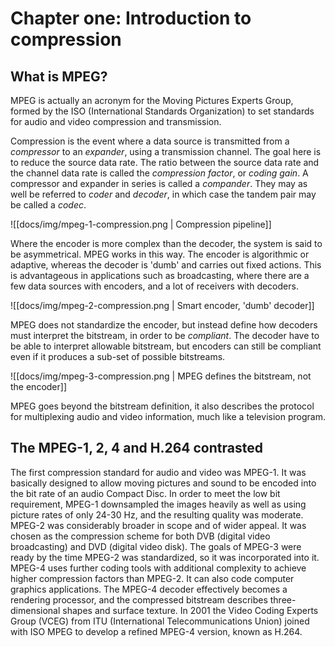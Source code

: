 # Chapter one: Introduction to compression

## What is MPEG?

MPEG is actually an acronym for the Moving Pictures Experts Group, formed by the ISO (International Standards Organization) to set standards for audio and video compression and transmission.

Compression is the event where a data source is transmitted from a *compressor*  to an *expander*, using a transmission channel. The goal here is to reduce the source data rate. The ratio between the source data rate and the channel data rate is called the *compression factor*, or *coding gain*. A compressor and expander in series is called a *compander*. They may as well be referred to *coder* and *decoder*, in which case the tandem pair may be called a *codec*.

![[docs/img/mpeg-1-compression.png | Compression pipeline]]

Where the encoder is more complex than the decoder, the system is said to be asymmetrical. MPEG works in this way. The encoder is algorithmic or adaptive, whereas the decoder is 'dumb' and carries out fixed actions. This is advantageous in applications such as broadcasting, where there are a few data sources with encoders, and a lot of receivers with decoders.

![[docs/img/mpeg-2-compression.png | Smart encoder, 'dumb' decoder]]

MPEG does not standardize the encoder, but instead define how decoders must interpret the bitstream, in order to be *compliant*. The decoder have to be able to interpret allowable bitstream, but encoders can still be compliant even if it produces a sub-set of possible bitstreams.

![[docs/img/mpeg-3-compression.png | MPEG defines the bitstream, not the encoder]]

MPEG goes beyond the bitstream definition, it also describes the protocol for multiplexing audio and video information, much like a television program.

## The MPEG-1, 2, 4 and H.264 contrasted

The first compression standard for audio and video was MPEG-1. It was basically designed to allow moving pictures and sound to be encoded into the bit rate of an audio Compact Disc. In order to meet the low bit requirement, MPEG-1 downsampled the images heavily as well as using picture rates of only 24-30 Hz, and the resulting quality was moderate. MPEG-2 was considerably broader in scope and of wider appeal. It was chosen as the compression scheme for both DVB (digital video broadcasting) and DVD (digital video disk). The goals of MPEG-3 were ready by the time MPEG-2 was standardized, so it was incorporated into it. MPEG-4 uses further coding tools with additional complexity to achieve higher compression factors than MPEG-2. It can also code computer graphics applications. The MPEG-4 decoder effectively becomes a rendering processor, and the compressed bitstream describes three-dimensional shapes and surface texture. In 2001 the Video Coding Experts Group (VCEG) from ITU (International Telecommunications Union) joined with ISO MPEG to develop a refined MPEG-4 version, known as H.264.

